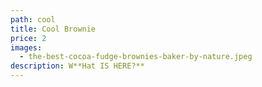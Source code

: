 ```yaml
---
path: cool
title: Cool Brownie
price: 2
images:
  - the-best-cocoa-fudge-brownies-baker-by-nature.jpeg
description: W**Hat IS HERE?**
---
```

